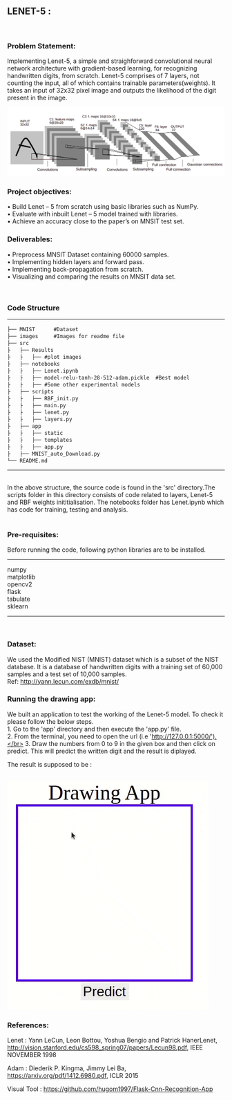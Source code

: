 ## LENET-5 :</br>
</br>

### Problem Statement: </br>

Implementing Lenet-5, a simple and straighforward convolutional neural network architecture with gradient-based learning, for recognizing handwritten digits, from scratch. Lenet-5 comprises of 7 layers, not counting the input, all of which contains trainable parameters(weights). It takes an input of 32x32 pixel image and outputs the likelihood of the digit present in the image.

<img src="image/lenet.png" alt="Lenet-5" />

### Project objectives:</br>
• Build Lenet – 5 from scratch using basic libraries such as NumPy.</br>
• Evaluate with inbuilt Lenet – 5 model trained with libraries.</br>
• Achieve an accuracy close to the paper’s on MNSIT test set.</br>
### Deliverables:</br>

• Preprocess MNSIT Dataset containing 60000 samples.</br>
• Implementing hidden layers and forward pass.</br>
• Implementing back-propagation from scratch.</br>
• Visualizing and comparing the results on MNSIT data set.

</br>

### Code Structure
------------------

    ├── MNIST      #Dataset                       
    ├── images     #Images for readme file          
    ├── src  
    ├   ├── Results
    ├   ├   ├── #plot images      
    ├   ├── notebooks 
    ├   ├   ├── Lenet.ipynb
    ├   ├   ├── model-relu-tanh-28-512-adam.pickle  #Best model
    ├   ├   ├── #Some other experimental models
    ├   ├── scripts 
    ├   ├   ├── RBF_init.py
    ├   ├   ├── main.py
    ├   ├   ├── lenet.py
    ├   ├   ├── layers.py
    ├   ├── app 
    ├   ├   ├── static
    ├   ├   ├── templates
    ├   ├   ├── app.py
    ├   ├── MNIST_auto_Download.py                          
    └── README.md
-----------
</br>
In the above structure, the source code is found in the 'src' directory.The scripts folder in this directory consists of code related to layers, Lenet-5 and RBF weights inititialisation. The notebooks folder has Lenet.ipynb which has code for training, testing and analysis.
</br>
</br>

### Pre-requisites:
 
Before running the code, following python libraries are to be installed.

------------------
numpy  
matplotlib  
opencv2  
flask  
tabulate  
sklearn  
  
-----------
</br>

### Dataset:

We used the Modified NIST (MNIST) dataset which is a subset of the NIST database. It is a database of handwritten digits with a training set of 60,000 samples and a test set of 10,000 samples. </br>
Ref: http://yann.lecun.com/exdb/mnist/
</br>

### Running the drawing app:

We built an application to test the working of the Lenet-5 model. To check it please follow the below steps. </br>
    1. Go to the 'app' directory and then execute the 'app.py' file.</br> 
    2. From the terminal, you need to open the url (i.e 'http://127.0.0.1:5000/').</br>
    3. Draw the numbers from 0 to 9 in the given box and then click on predict. This will predict the written digit and the result is diplayed.
</br>

The result is supposed to be :</br>
</br>

<img src="image/lenet.gif" alt="Lenet-5" />

### References:</br>

Lenet :   Yann LeCun, Leon Bottou, Yoshua Bengio and Patrick HanerLenet, http://vision.stanford.edu/cs598_spring07/papers/Lecun98.pdf,  IEEE NOVEMBER 1998

Adam : Diederik P. Kingma, Jimmy Lei Ba, https://arxiv.org/pdf/1412.6980.pdf,  ICLR 2015

Visual Tool : https://github.com/hugom1997/Flask-Cnn-Recognition-App

